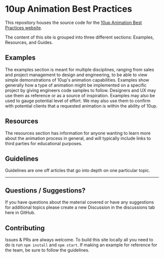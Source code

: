 # 10up Animation Best Practices

This repository houses the source code for the [10up Animation Best Practices website](https://10up.github.io/animation-best-practices).

The content of this site is grouped into three different sections: Examples, Resources, and Guides.

## Examples

The examples section is meant for multiple disciplines, ranging from sales and project management to design and engineering, to be able to view simple demonstrations of 10up's animation capabilities. Examples show generally how a type of animation might be implemented on a specific project by giving engineers code samples to follow. Designers and UX may use them as reference or as a source of inspiration. Examples may also be used to gauge potential level of effort. We may also use them to confirm with potential clients that a requested animation is within the ability of 10up.

## Resources

The resources section has information for anyone wanting to learn more about the animation process in general, and will typically include links to third parties for educational purposes.

## Guidelines

Guidelines are one off articles that go into depth on one particular topic.

* * * * *

## Questions / Suggestions?

If you have questions about the material covered or have any suggestions for additional topics please create a new Discussion in the discussions tab here in GitHub.

## Contributing

Issues & PRs are always welcome. To build this site locally all you need to do is run `npm install` and `npm start`. If making an example for reference for the team, be sure to follow the guidelines.
